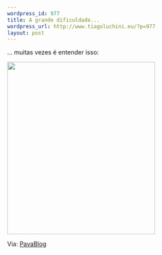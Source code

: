 ```yaml
--- 
wordpress_id: 977
title: A grande dificuldade...
wordpress_url: http://www.tiagoluchini.eu/?p=977
layout: post
---
```

... muitas vezes é entender isso:

<img class="alignnone size-full wp-image-978" title="laerte" src="http://www.tiagoluchini.eu/wp-content/uploads/2008/06/laerte.jpg" alt="" width="343" height="400" />

Via: <a href="http://pavablog.blogspot.com/2008/06/porque-tu-ests-comigo.html" target="_blank">PavaBlog</a>

